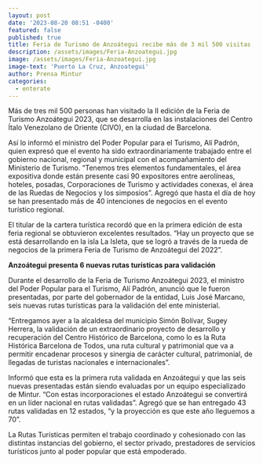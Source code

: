 ```yaml
---
layout: post
date: '2023-08-20 08:51 -0400'
featured: false
published: true
title: Feria de Turismo de Anzoátegui recibe más de 3 mil 500 visitas
description: /assets/images/Feria-Anzoategui.jpg
image: /assets/images/Feria-Anzoategui.jpg
image-text: 'Puerto La Cruz, Anzoategui'
author: Prensa Mintur
categories:
  - enterate
---
```

Más de tres mil 500 personas han visitado la II edición de la Feria de Turismo Anzoátegui 2023, que se desarrolla en las instalaciones del Centro Ítalo Venezolano de Oriente (CIVO), en la ciudad de Barcelona.

Así lo informó el ministro del Poder Popular para el Turismo, Alí Padrón, quien expresó que el evento ha sido extraordinariamente trabajado entre el gobierno nacional, regional y municipal con el acompañamiento del Ministerio de Turismo. “Tenemos tres elementos fundamentales, el área expositiva donde están presente casi 90 expositores entre aerolíneas, hoteles, posadas, Corporaciones de Turismo y actividades conexas, el área de las Ruedas de Negocios y los simposios”. Agregó que hasta el día de hoy se han presentado más de 40 intenciones de negocios en el evento turístico regional.

El titular de la cartera turística recordó que en la primera edición de esta feria regional se obtuvieron excelentes resultados. “Hay un proyecto que se está desarrollando en la isla La Isleta, que se logró a través de la rueda de negocios de la primera Feria de Turismo de Anzoátegui del 2022”.

**Anzoátegui presenta 6 nuevas rutas turísticas para validación**

Durante el desarrollo de la Feria de Turismo Anzoátegui 2023, el ministro del Poder Popular para el Turismo, Alí Padrón, anunció que le fueron presentadas, por parte del gobernador de la entidad, Luis José Marcano, seis nuevas rutas turísticas para la validación del ente ministerial.

“Entregamos ayer a la alcaldesa del municipio Simón Bolívar, Sugey Herrera, la validación de un extraordinario proyecto de desarrollo y recuperación del Centro Histórico de Barcelona, como lo es la Ruta Histórica Barcelona de Todos, una ruta cultural y patrimonial que va a permitir encadenar procesos y sinergia de carácter cultural, patrimonial, de llegadas de turistas nacionales e internacionales”.

Informó que esta es la primera ruta validada en Anzoátegui y que las seis nuevas presentadas están siendo evaluadas por un equipo especializado de Mintur. “Con estas incorporaciones el estado Anzoátegui se convertirá en un líder nacional en rutas validadas”. Agregó que se han entregado 43 rutas validadas en 12 estados, “y la proyección es que este año lleguemos a 70”.

La Rutas Turísticas permiten el trabajo coordinado y cohesionado con las distintas instancias del gobierno, el sector privado, prestadores de servicios turísticos junto al poder popular que está empoderado.
